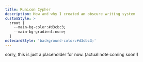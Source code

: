 ```yaml
---
title: Runicon Cypher
description: How and why I created an obscure writing system
customStyle: >
  :root {
    --main-bg-color:#d3cbc3;
    --main-bg-gradient:none;
  }
notecardStyle: 'background-color:#d3cbc3;'
---
```


sorry, this is just a placeholder for now. (actual note coming soon!)